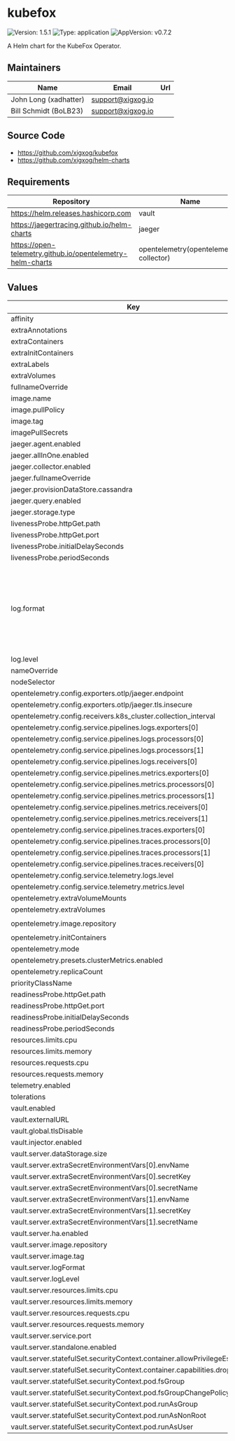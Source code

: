 # kubefox

![Version: 1.5.1](https://img.shields.io/badge/Version-1.5.1-informational?style=flat-square) ![Type: application](https://img.shields.io/badge/Type-application-informational?style=flat-square) ![AppVersion: v0.7.2](https://img.shields.io/badge/AppVersion-v0.7.2-informational?style=flat-square)

A Helm chart for the KubeFox Operator.

## Maintainers

| Name | Email | Url |
| ---- | ------ | --- |
| John Long (xadhatter) | <support@xigxog.io> |  |
| Bill Schmidt (BoLB23) | <support@xigxog.io> |  |

## Source Code

* <https://github.com/xigxog/kubefox>
* <https://github.com/xigxog/helm-charts>

## Requirements

| Repository | Name | Version |
|------------|------|---------|
| https://helm.releases.hashicorp.com | vault | 0.28.0 |
| https://jaegertracing.github.io/helm-charts | jaeger | 3.0.7 |
| https://open-telemetry.github.io/opentelemetry-helm-charts | opentelemetry(opentelemetry-collector) | 0.91.0 |

## Values

| Key | Type | Default | Description |
|-----|------|---------|-------------|
| affinity | object | `{}` |  |
| extraAnnotations | object | `{}` |  |
| extraContainers | list | `[]` |  |
| extraInitContainers | list | `[]` |  |
| extraLabels | object | `{}` |  |
| extraVolumes | list | `[]` |  |
| fullnameOverride | string | `""` |  |
| image.name | string | `"ghcr.io/xigxog/kubefox/operator"` |  |
| image.pullPolicy | string | `"IfNotPresent"` |  |
| image.tag | string | `""` |  |
| imagePullSecrets | list | `[]` |  |
| jaeger.agent.enabled | bool | `false` |  |
| jaeger.allInOne.enabled | bool | `true` |  |
| jaeger.collector.enabled | bool | `false` |  |
| jaeger.fullnameOverride | string | `"jaeger"` |  |
| jaeger.provisionDataStore.cassandra | bool | `false` |  |
| jaeger.query.enabled | bool | `false` |  |
| jaeger.storage.type | string | `"memory"` |  |
| livenessProbe.httpGet.path | string | `"/healthz"` |  |
| livenessProbe.httpGet.port | string | `"health"` |  |
| livenessProbe.initialDelaySeconds | int | `5` |  |
| livenessProbe.periodSeconds | int | `15` |  |
| log.format | string | `"json"` | Configure the logging format for the KubeFox operator. Supported log formats: console, json |
| log.level | string | `"info"` |  |
| nameOverride | string | `""` |  |
| nodeSelector | object | `{}` |  |
| opentelemetry.config.exporters.otlp/jaeger.endpoint | string | `"jaeger-collector:4317"` |  |
| opentelemetry.config.exporters.otlp/jaeger.tls.insecure | bool | `true` |  |
| opentelemetry.config.receivers.k8s_cluster.collection_interval | string | `"60s"` |  |
| opentelemetry.config.service.pipelines.logs.exporters[0] | string | `"debug"` |  |
| opentelemetry.config.service.pipelines.logs.processors[0] | string | `"memory_limiter"` |  |
| opentelemetry.config.service.pipelines.logs.processors[1] | string | `"batch"` |  |
| opentelemetry.config.service.pipelines.logs.receivers[0] | string | `"otlp"` |  |
| opentelemetry.config.service.pipelines.metrics.exporters[0] | string | `"debug"` |  |
| opentelemetry.config.service.pipelines.metrics.processors[0] | string | `"memory_limiter"` |  |
| opentelemetry.config.service.pipelines.metrics.processors[1] | string | `"batch"` |  |
| opentelemetry.config.service.pipelines.metrics.receivers[0] | string | `"otlp"` |  |
| opentelemetry.config.service.pipelines.metrics.receivers[1] | string | `"k8s_cluster"` |  |
| opentelemetry.config.service.pipelines.traces.exporters[0] | string | `"otlp/jaeger"` |  |
| opentelemetry.config.service.pipelines.traces.processors[0] | string | `"memory_limiter"` |  |
| opentelemetry.config.service.pipelines.traces.processors[1] | string | `"batch"` |  |
| opentelemetry.config.service.pipelines.traces.receivers[0] | string | `"otlp"` |  |
| opentelemetry.config.service.telemetry.logs.level | string | `"INFO"` |  |
| opentelemetry.config.service.telemetry.metrics.level | string | `"none"` |  |
| opentelemetry.extraVolumeMounts | list | `[]` |  |
| opentelemetry.extraVolumes | list | `[]` |  |
| opentelemetry.image.repository | string | `"otel/opentelemetry-collector-k8s"` |  |
| opentelemetry.initContainers | list | `[]` |  |
| opentelemetry.mode | string | `"deployment"` |  |
| opentelemetry.presets.clusterMetrics.enabled | bool | `true` |  |
| opentelemetry.replicaCount | int | `1` |  |
| priorityClassName | string | `""` |  |
| readinessProbe.httpGet.path | string | `"/readyz"` |  |
| readinessProbe.httpGet.port | string | `"health"` |  |
| readinessProbe.initialDelaySeconds | int | `5` |  |
| readinessProbe.periodSeconds | int | `15` |  |
| resources.limits.cpu | string | `"500m"` |  |
| resources.limits.memory | string | `"128Mi"` |  |
| resources.requests.cpu | string | `"0"` |  |
| resources.requests.memory | string | `"64Mi"` |  |
| telemetry.enabled | bool | `false` |  |
| tolerations | list | `[]` |  |
| vault.enabled | bool | `true` |  |
| vault.externalURL | string | `""` |  |
| vault.global.tlsDisable | bool | `false` |  |
| vault.injector.enabled | bool | `false` |  |
| vault.server.dataStorage.size | string | `"1Gi"` |  |
| vault.server.extraSecretEnvironmentVars[0].envName | string | `"KUBEFOX_INSTANCE"` |  |
| vault.server.extraSecretEnvironmentVars[0].secretKey | string | `"KUBEFOX_INSTANCE"` |  |
| vault.server.extraSecretEnvironmentVars[0].secretName | string | `"kubefox-vault-env"` |  |
| vault.server.extraSecretEnvironmentVars[1].envName | string | `"KUBEFOX_NAMESPACE"` |  |
| vault.server.extraSecretEnvironmentVars[1].secretKey | string | `"KUBEFOX_NAMESPACE"` |  |
| vault.server.extraSecretEnvironmentVars[1].secretName | string | `"kubefox-vault-env"` |  |
| vault.server.ha.enabled | bool | `false` |  |
| vault.server.image.repository | string | `"ghcr.io/xigxog/vault"` |  |
| vault.server.image.tag | string | `"1.14.10-0"` |  |
| vault.server.logFormat | string | `"json"` |  |
| vault.server.logLevel | string | `"info"` |  |
| vault.server.resources.limits.cpu | string | `"500m"` |  |
| vault.server.resources.limits.memory | string | `"128Mi"` |  |
| vault.server.resources.requests.cpu | string | `"100m"` |  |
| vault.server.resources.requests.memory | string | `"128Mi"` |  |
| vault.server.service.port | int | `8200` |  |
| vault.server.standalone.enabled | bool | `true` |  |
| vault.server.statefulSet.securityContext.container.allowPrivilegeEscalation | bool | `false` |  |
| vault.server.statefulSet.securityContext.container.capabilities.drop[0] | string | `"ALL"` |  |
| vault.server.statefulSet.securityContext.pod.fsGroup | int | `1000` |  |
| vault.server.statefulSet.securityContext.pod.fsGroupChangePolicy | string | `"OnRootMismatch"` |  |
| vault.server.statefulSet.securityContext.pod.runAsGroup | int | `1000` |  |
| vault.server.statefulSet.securityContext.pod.runAsNonRoot | bool | `true` |  |
| vault.server.statefulSet.securityContext.pod.runAsUser | int | `100` |  |

